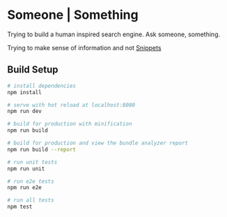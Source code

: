 # Someone | Something

Trying to build a human inspired search engine. Ask someone, something.

Trying to make sense of information and not [Snippets](https://theoutline.com/post/1192/google-s-featured-snippets-are-worse-than-fake-news)

## Build Setup

``` bash
# install dependencies
npm install

# serve with hot reload at localhost:8080
npm run dev

# build for production with minification
npm run build

# build for production and view the bundle analyzer report
npm run build --report

# run unit tests
npm run unit

# run e2e tests
npm run e2e

# run all tests
npm test
```
